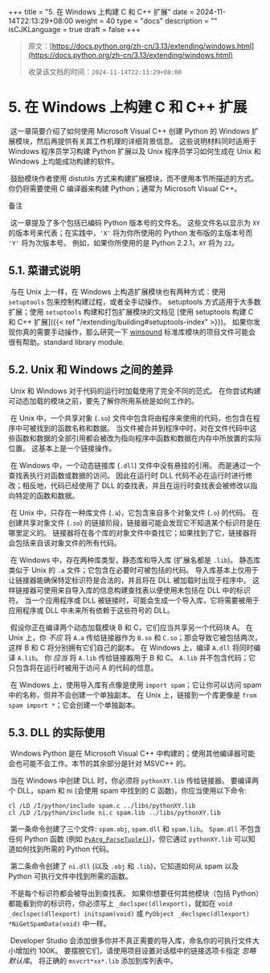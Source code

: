 +++
title = "5. 在 Windows 上构建 C 和 C++ 扩展"
date = 2024-11-14T22:13:29+08:00
weight = 40
type = "docs"
description = ""
isCJKLanguage = true
draft = false
+++

> 原文：[https://docs.python.org/zh-cn/3.13/extending/windows.html](https://docs.python.org/zh-cn/3.13/extending/windows.html)
>
> 收录该文档的时间：`2024-11-14T22:13:29+08:00`

# 5. 在 Windows 上构建 C 和 C++ 扩展

​	这一章简要介绍了如何使用 Microsoft Visual C++ 创建 Python 的 Windows 扩展模块，然后再提供有关其工作机理的详细背景信息。 这些说明材料同时适用于 Windows 程序员学习构建 Python 扩展以及 Unix 程序员学习如何生成在 Unix 和 Windows 上均能成功构建的软件。

​	鼓励模块作者使用 distutils 方式来构建扩展模块，而不使用本节所描述的方式。 你仍将需要使用 C 编译器来构建 Python；通常为 Microsoft Visual C++。

​备注
 

​	这一章提及了多个包括已编码 Python 版本号的文件名。 这些文件名以显示为 `XY` 的版本号来代表；在实践中，`'X'` 将为你所使用的 Python 发布版的主版本号而 `'Y'` 将为次版本号。 例如，如果你所使用的是 Python 2.2.1，`XY` 将为 `22`。



## 5.1. 菜谱式说明

​	与在 Unix 上一样，在 Windows 上构造扩展模块也有两种方式：使用 `setuptools` 包来控制构建过程，或者全手动操作。 setuptools 方式适用于大多数扩展；使用 `setuptools` 构建和打包扩展模块的文档见 [使用 setuptools 构建 C 和 C++ 扩展]({{< ref "/extending/building#setuptools-index" >}})。 如果你发现你真的需要手动操作，那么研究一下 [winsound](https://github.com/python/cpython/tree/3.13/PCbuild/winsound.vcxproj) 标准库模块的项目文件可能会很有帮助。standard library module.



## 5.2. Unix 和 Windows 之间的差异

​	Unix 和 Windows 对于代码的运行时加载使用了完全不同的范式。 在你尝试构建可动态加载的模块之前，要先了解你所用系统是如何工作的。

​	在 Unix 中，一个共享对象 (`.so`) 文件中包含将由程序来使用的代码，也包含在程序中可被找到的函数名称和数据。 当文件被合并到程序中时，对在文件代码中这些函数和数据的全部引用都会被改为指向程序中函数和数据在内存中所放置的实际位置。 这基本上是一个链接操作。

​	在 Windows 中，一个动态链接库 (`.dll`) 文件中没有悬挂的引用。 而是通过一个查找表执行对函数或数据的访问。 因此在运行时 DLL 代码不必在运行时进行修改；相反地，代码已经使用了 DLL 的查找表，并且在运行时查找表会被修改以指向特定的函数和数据。

​	在 Unix 中，只存在一种库文件 (`.a`)，它包含来自多个对象文件 (`.o`) 的代码。 在创建共享对象文件 (`.so`) 的链接阶段，链接器可能会发现它不知道某个标识符是在哪里定义的。 链接器将在各个库的对象文件中查找它；如果找到了它，链接器将会包括来自该对象文件的所有代码。

​	在 Windows 中，存在两种库类型，静态库和导入库 (扩展名都是 `.lib`)。 静态库类似于 Unix 的 `.a` 文件；它包含在必要时可被包括的代码。 导入库基本上仅用于让链接器能确保特定标识符是合法的，并且将在 DLL 被加载时出现于程序中。 这样链接器可使用来自导入库的信息构建查找表以便使用未包括在 DLL 中的标识符。 当一个应用程序或 DLL 被链接时，可能会生成一个导入库，它将需要被用于应用程序或 DLL 中未来所有依赖于这些符号的 DLL。

​	假设你正在编译两个动态加载模块 B 和 C，它们应当共享另一个代码块 A。 在 Unix 上，你 *不应* 将 `A.a` 传给链接器作为 `B.so` 和 `C.so`；那会导致它被包括两次，这样 B 和 C 将分别拥有它们自己的副本。 在 Windows 上，编译 `A.dll` 将同时编译 `A.lib`。 你 *应当* 将 `A.lib` 传给链接器用于 B 和 C。 `A.lib` 并不包含代码；它只包含将在运行时被用于访问 A 的代码的信息。

​	在 Windows 上，使用导入库有点像是使用 `import spam`；它让你可以访问 spam 中的名称，但并不会创建一个单独副本。 在 Unix 上，链接到一个库更像是 `from spam import *`；它会创建一个单独副本。



## 5.3. DLL 的实际使用

​	Windows Python 是在 Microsoft Visual C++ 中构建的；使用其他编译器可能会也可能不会工作。本节的其余部分是针对 MSVC++ 的。

​	当在 Windows 中创建 DLL 时，你必须将 `pythonXY.lib` 传给链接器。 要编译两个 DLL，spam 和 ni (会使用 spam 中找到的 C 函数)，你应当使用以下命令:

```
cl /LD /I/python/include spam.c ../libs/pythonXY.lib
cl /LD /I/python/include ni.c spam.lib ../libs/pythonXY.lib
```

​	第一条命令创建了三个文件: `spam.obj`, `spam.dll` 和 `spam.lib`。 `Spam.dll` 不包含任何 Python 函数 (例如 [`PyArg_ParseTuple()`](https://docs.python.org/zh-cn/3.13/c-api/arg.html#c.PyArg_ParseTuple))，但它通过 `pythonXY.lib` 可以知道如何找到所需的 Python 代码。

​	第二条命令创建了 `ni.dll` (以及 `.obj` 和 `.lib`)，它知道如何从 spam 以及 Python 可执行文件中找到所需的函数。

​	不是每个标识符都会被导出到查找表。 如果你想要任何其他模块（包括 Python）都能看到你的标识符，你必须写上 `_declspec(dllexport)`，就如在 `void _declspec(dllexport) initspam(void)` 或 `PyObject _declspec(dllexport) *NiGetSpamData(void)` 中一样。

​	Developer Studio 会添加很多你并不真正需要的导入库，命名你的可执行文件大小增加约 100K。 要摆脱它们，请使用项目设置对话框中的链接选项卡指定 *忽略默认库*。 将正确的 `msvcrt*xx*.lib` 添加到库列表中。
